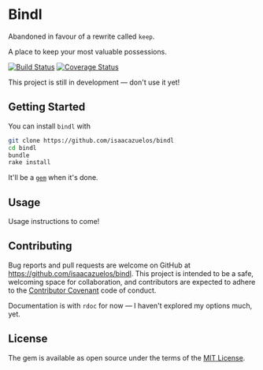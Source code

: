 # Bindl

Abandoned in favour of a rewrite called `keep`.

A place to keep your most valuable possessions.

[![Build Status](https://travis-ci.org/isaacazuelos/bindl.svg?branch=master)](https://travis-ci.org/isaacazuelos/bindl) [![Coverage Status](https://coveralls.io/repos/github/isaacazuelos/bindl/badge.svg?branch=master)](https://coveralls.io/github/isaacazuelos/bindl?branch=master)

This project is still in development — don't use it yet!

## Getting Started

You can install `bindl` with

``` sh
git clone https://github.com/isaacazuelos/bindl
cd bindl
bundle
rake install
```

It'll be a [`gem`][gem] when it's done.

[gem]: https://rubygems.org

## Usage

Usage instructions to come!

<!-- TODO: write usage instructions -->

## Contributing

Bug reports and pull requests are welcome on GitHub
at <https://github.com/isaacazuelos/bindl>. This project is intended to be a
safe, welcoming space for collaboration, and contributors are expected to adhere
to the [Contributor Covenant](http://contributor-covenant.org) code of conduct.

Documentation is with `rdoc` for now — I haven't explored my options much, yet.

## License

The gem is available as open source under the terms of the
[MIT License](http://opensource.org/licenses/MIT).
